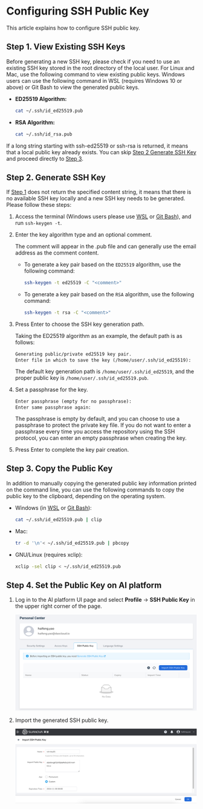 # Configuring SSH Public Key

This article explains how to configure SSH public key.

## Step 1. View Existing SSH Keys

Before generating a new SSH key, please check if you need to use an existing SSH key stored in the root directory of the local user.
For Linux and Mac, use the following command to view existing public keys. Windows users can use the
following command in WSL (requires Windows 10 or above) or Git Bash to view the generated public keys.

- **ED25519 Algorithm:**

    ```bash
    cat ~/.ssh/id_ed25519.pub
    ```

- **RSA Algorithm:**

    ```bash
    cat ~/.ssh/id_rsa.pub
    ```

If a long string starting with ssh-ed25519 or ssh-rsa is returned, it means that a local public key already exists.
You can skip [Step 2 Generate SSH Key](#step-2-generate-ssh-key) and proceed directly to [Step 3](#step-3-copy-the-public-key).

## Step 2. Generate SSH Key

If [Step 1](#step-1-view-existing-ssh-keys) does not return the specified content string, it means that
there is no available SSH key locally and a new SSH key needs to be generated. Please follow these steps:

1. Access the terminal (Windows users please use [WSL](https://docs.microsoft.com/en-us/windows/wsl/install) or [Git Bash](https://gitforwindows.org/)), and run `ssh-keygen -t`.

2. Enter the key algorithm type and an optional comment.

    The comment will appear in the .pub file and can generally use the email address as the comment content.
   
    - To generate a key pair based on the `ED25519` algorithm, use the following command:
   
        ```bash
        ssh-keygen -t ed25519 -C "<comment>"
        ```
   
    - To generate a key pair based on the `RSA` algorithm, use the following command:
   
        ```bash
        ssh-keygen -t rsa -C "<comment>"
        ```

3. Press Enter to choose the SSH key generation path.

    Taking the ED25519 algorithm as an example, the default path is as follows:
   
    ```console
    Generating public/private ed25519 key pair.
    Enter file in which to save the key (/home/user/.ssh/id_ed25519):
    ```
   
    The default key generation path is `/home/user/.ssh/id_ed25519`, and the proper public key is `/home/user/.ssh/id_ed25519.pub`.

4. Set a passphrase for the key.

    ```console
    Enter passphrase (empty for no passphrase):
    Enter same passphrase again:
    ```

    The passphrase is empty by default, and you can choose to use a passphrase to protect the private key file. 
    If you do not want to enter a passphrase every time you access the repository using the SSH protocol,
    you can enter an empty passphrase when creating the key.

5. Press Enter to complete the key pair creation.

## Step 3. Copy the Public Key

In addition to manually copying the generated public key information printed on the command line, you can use the following commands to copy the public key to the clipboard, depending on the operating system.

- Windows (in [WSL](https://docs.microsoft.com/en-us/windows/wsl/install) or [Git Bash](https://gitforwindows.org/)):

    ```bash
    cat ~/.ssh/id_ed25519.pub | clip
    ```

- Mac:

    ```bash
    tr -d '\n'< ~/.ssh/id_ed25519.pub | pbcopy
    ```

- GNU/Linux (requires xclip):

    ```bash
    xclip -sel clip < ~/.ssh/id_ed25519.pub
    ```

## Step 4. Set the Public Key on AI platform

1. Log in to the AI platform UI page and select **Profile** -> **SSH Public Key** in the upper right corner of the page.

    ![ssh](../images/ssh-key01.png)

2. Import the generated SSH public key.

    ![import](../images/ssh-key02.png)
